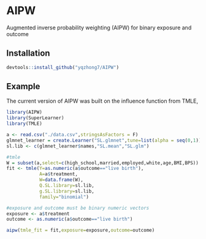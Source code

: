 
# AIPW

<!-- badges: start -->
<!-- badges: end -->

Augmented inverse probability weighting (AIPW) for binary exposure and outcome

## Installation

``` r
devtools::install_github("yqzhong7/AIPW")
```

## Example

The current version of AIPW was built on the influence function from TMLE,

``` r
library(AIPW)
library(SuperLearner)
library(TMLE)

a <- read.csv("./data.csv",stringsAsFactors = F)
glmnet_learner = create.Learner("SL.glmnet",tune=list(alpha = seq(0,1)))
sl.lib <- c(glmnet_learner$names,"SL.mean","SL.glm")

#tmle
W = subset(a,select=c(high_school,married,employed,white,age,BMI,BPS))
fit <- tmle(Y=as.numeric(a$outcome=="live birth"),
            A=a$treatment,
            W=data.frame(W),
            Q.SL.library=sl.lib,
            g.SL.library=sl.lib,
            family="binomial")

#exposure and outcome must be binary numeric vectors
exposure <- a$treatment
outcome <- as.numeric(a$outcome=="live birth")

aipw(tmle_fit = fit,exposure=exposure,outcome=outcome)
```

